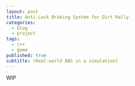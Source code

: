 ```yaml
---
layout: post
title: Anti-Lock Braking System for Dirt Rally
categories:
  - blog
  - project
tags:
  - c++
  - game
published: true
subtitle: (Real-world ABS in a simulation)
---
```


WIP

